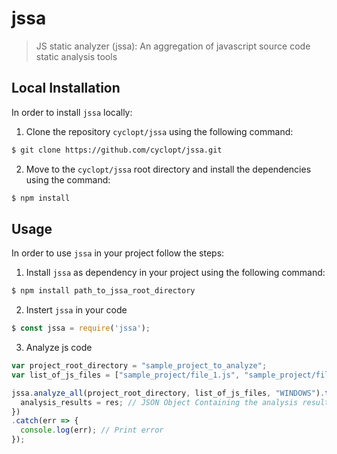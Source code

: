 # jssa
> JS static analyzer (jssa): An aggregation of javascript source code static analysis tools


## Local Installation
In order to install `jssa` locally:
1. Clone the repository `cyclopt/jssa` using the following command:
```sh
$ git clone https://github.com/cyclopt/jssa.git
```
2. Move to the `cyclopt/jssa` root directory and install the dependencies using the command:
```sh
$ npm install
```

## Usage
In order to use `jssa` in your project follow the steps:
1. Install `jssa` as dependency in your project using the following command:
```sh
$ npm install path_to_jssa_root_directory
```
2. Instert `jssa` in your code
```javascript
$ const jssa = require('jssa');
```
3. Analyze js code
```javascript
var project_root_directory = "sample_project_to_analyze";
var list_of_js_files = ["sample_project/file_1.js", "sample_project/file_2.js"];

jssa.analyze_all(project_root_directory, list_of_js_files, "WINDOWS").then(res => {
  analysis_results = res; // JSON Object Containing the analysis results
})
.catch(err => {
  console.log(err); // Print error 
});
```